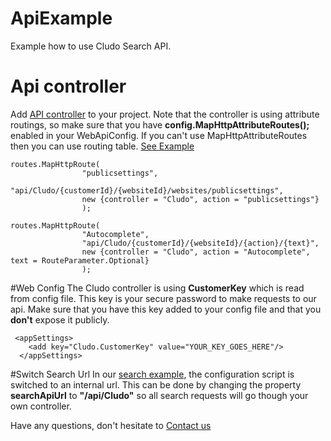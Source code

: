 # ApiExample
Example how to use Cludo Search API.



# Api controller
Add [API controller](ApiExample/ApiExample/Controllers/CludoController.cs) to your project.
Note that the controller is using attribute routings, so make sure that you have  **config.MapHttpAttributeRoutes();** enabled in your WebApiConfig. 
If you can't use MapHttpAttributeRoutes then you can use routing table. [See Example](ApiExample/ApiExample/App_Start/WebApiConfig.cs)

```
routes.MapHttpRoute(
                "publicsettings",
                "api/Cludo/{customerId}/{websiteId}/websites/publicsettings",
                new {controller = "Cludo", action = "publicsettings"}
                );

routes.MapHttpRoute(
                "Autocomplete",
                "api/Cludo/{customerId}/{websiteId}/{action}/{text}",
                new {controller = "Cludo", action = "Autocomplete", text = RouteParameter.Optional}
                );
```
#Web Config
The Cludo controller is using **CustomerKey** which is read from config file. This key is your secure password to make requests to our api. Make sure that you have this key added to your config file and that you **don't** expose it publicly.

```
 <appSettings>
    <add key="Cludo.CustomerKey" value="YOUR_KEY_GOES_HERE"/>
  </appSettings>
```

#Switch Search Url
In our [search example](ApiExample/ApiExample/index.html), the configuration script is switched to an internal url. This can be done by changing the property **searchApiUrl** to **"/api/Cludo"** so all search requests will go though your own controller.


Have any questions, don't hesitate to [Contact us](https://www.cludo.com/contact)
